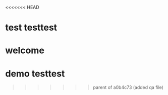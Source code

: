 <<<<<<< HEAD
# test testtest 
welcome
=======
# demo testtest 
>>>>>>> parent of a0b4c73 (added qa file)
